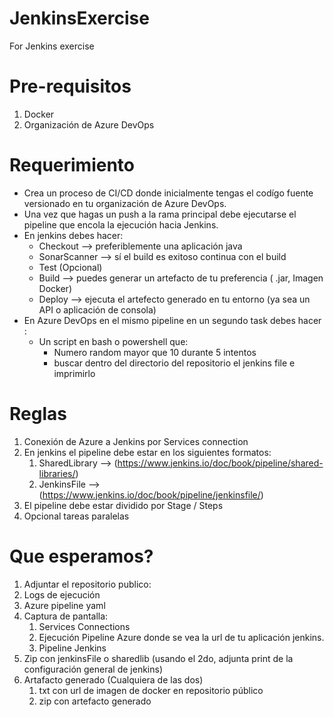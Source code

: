 # JenkinsExercise
For Jenkins exercise 

# Pre-requisitos
1. Docker
2. Organización de Azure DevOps

# Requerimiento

* Crea un proceso de CI/CD donde inicialmente tengas el codígo fuente versionado en tu organización de Azure DevOps.
* Una vez que hagas un push a la rama principal debe ejecutarse el pipeline que encola la ejecución hacia Jenkins.
* En jenkins debes hacer:
  * Checkout --> preferiblemente una aplicación java
  * SonarScanner --> sí el build es exitoso continua con el build
  * Test (Opcional)
  * Build --> puedes generar un artefacto de tu preferencia ( .jar, Imagen Docker)
  * Deploy --> ejecuta el artefecto generado en tu entorno (ya sea un API o aplicación de consola)
* En Azure DevOps en el mismo pipeline en un segundo task debes hacer :
  * Un script en bash o powershell que:
    * Numero random mayor que 10 durante 5 intentos
    * buscar dentro del directorio del repositorio el jenkins file e imprimirlo
 
# Reglas

1. Conexión de Azure a Jenkins por Services connection
2. En jenkins el pipeline debe estar en los siguientes formatos:
    1. SharedLibrary --> (https://www.jenkins.io/doc/book/pipeline/shared-libraries/)
    2. JenkinsFile --> (https://www.jenkins.io/doc/book/pipeline/jenkinsfile/)
3. El pipeline debe estar dividido por Stage / Steps
4. Opcional tareas paralelas

# Que esperamos?

1. Adjuntar el repositorio publico:
  1. Logs de ejecución
  2. Azure pipeline yaml
  3. Captura de pantalla:
     1. Services Connections
     2. Ejecución Pipeline Azure donde se vea la url de tu aplicación jenkins.
     3. Pipeline Jenkins
  4. Zip con jenkinsFile o sharedlib (usando el 2do, adjunta print de la configuración general de jenkins)
  5. Artafacto generado (Cualquiera de las dos)
     1. txt con url de imagen de docker en repositorio público
     2. zip con artefacto generado
